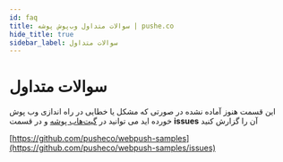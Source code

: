 ```yaml
---
id: faq
title: سوالات متداول وب‌پوش پوشه | pushe.co
hide_title: true
sidebar_label: سوالات متداول
---
```


# سوالات متداول

این قسمت هنوز آماده نشده در صورتی که مشکل یا خطایی در راه اندازی وب پوش خورده اید می توانید در [گیت‌هاب پوشه](https://github.com/pusheco/webpush-samples/issues) و در قسمت **issues** آن را گزارش کنید

[https://github.com/pusheco/webpush-samples](https://github.com/pusheco/webpush-samples/issues)